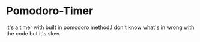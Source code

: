 # Pomodoro-Timer
ıt's a timer with built in pomodoro method.I don't know what's in wrong with the code but it's slow.
